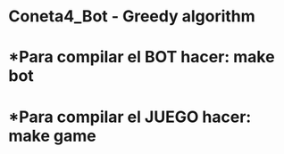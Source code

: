 # Coneta4_Bot - Greedy algorithm
#    *Para compilar el BOT hacer:    make bot

#    *Para compilar el JUEGO hacer:  make game
